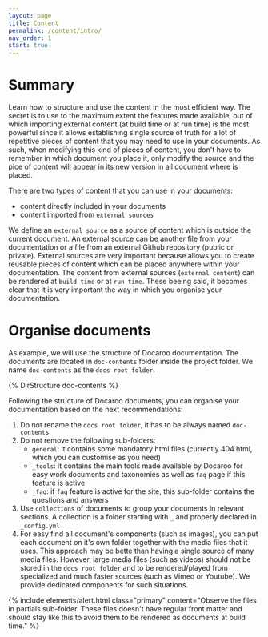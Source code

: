 ```yaml
---
layout: page
title: Content
permalink: /content/intro/
nav_order: 1
start: true
---
```


# Summary
Learn how to structure and use the content in the most efficient way. The secret is to use to the maximum extent the features made available, out of which importing external content (at build time or at run time) is the most powerful since it allows establishing single source of truth for a lot of repetitive pieces of content that you may need to use in your documents. As such, when modifying this kind of pieces of content, you don't have to remember in which document you place it, only modify the source and the pice of content will appear in its new version in all document where is placed.

There are two types of content that you can use in your documents:
- content directly included in your documents
- content imported from `external sources`

We define an `external source` as a source of content which is outside the current document. An external source can be another file from your documentation or a file from an external Github repository (public or private). External sources are very important because allows you to create reusable pieces of content which can be placed anywhere within your documentation. The content from external sources (`external content`) can be rendered at `build time` or at `run time`. These beeing said, it becomes clear that it is very important the way in which you organise your documentation.

# Organise documents
As example, we will use the structure of Docaroo documentation. The documents are located in `doc-contents` folder inside the project folder. We name `doc-contents` as the `docs root folder`.

{% DirStructure doc-contents %}

Following the structure of Docaroo documents, you can organise your documentation based on the next recommendations:
1. Do not rename the `docs root folder`, it has to be always named `doc-contents`
2. Do not remove the following sub-folders: 
    - `general`: it contains some mandatory html files (currently 404.html, which you can customise as you need)
    - `_tools`: it contains the main tools made available by Docaroo for easy work documents and taxonomies as well as `faq` page if this feature is active
    - `_faq`: if `faq` feature is active for the site, this sub-folder contains the questions and answers
3. Use `collections` of documents to group your documents in relevant sections. A collection is a folder starting with `_` and properly declared in `_config.yml`
4. For easy find all document's components (such as images), you can put each document on it's own folder together with the media files that it uses. This approach may be bette than having a single source of many media files. However, large media files (such as videos) should not be stored in the `docs root folder` and to be rendered/played from specialized and much faster sources (such as Vimeo or Youtube).  We provide dedicated components for such situations.

{% include elements/alert.html class="primary" content="Observe the files in partials sub-folder. These files doesn't have regular front matter and should stay like this to avoid them to be rendered as documents at build time." %}
